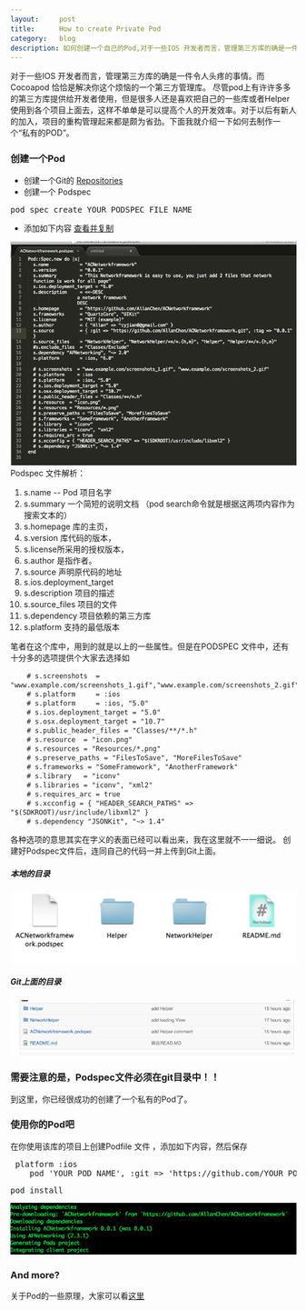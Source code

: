 ```yaml
---
layout:     post
title:      How to create Private Pod
category:   blog
description: 如何创建一个自己的Pod,对于一些IOS 开发者而言，管理第三方库的确是一件令人头疼的事情。而Cocoapod 恰恰是解决你这个烦恼的一个第三方管理库。
---
```


对于一些IOS 开发者而言，管理第三方库的确是一件令人头疼的事情。而Cocoapod 恰恰是解决你这个烦恼的一个第三方管理库。
尽管pod上有许许多多的第三方库提供给开发者使用，但是很多人还是喜欢把自己的一些库或者Helper使用到各个项目上面去，这样不单单是可以提高个人的开发效率。对于以后有新人的加入，项目的重构管理起来都是颇为省劲。下面我就介绍一下如何去制作一个“私有的POD”。

### 创建一个Pod

* 创建一个Git的 [Repositories](https://github.com/new) 
* 创建一个 Podspec  
<pre class="prettyprint">pod spec create YOUR_PODSPEC_FILE_NAME</pre>  
* 添加如下内容  [查看并复制](https://github.com/AllanChen/ACNetworkframework/blob/master/ACNetworkframework.podspec)
 
![Podspec File](https://raw.githubusercontent.com/AllanChen/allanchen.github.io/master/images/privatepod/Screen%20Shot%202014-07-08%20at%2010.01.15.png)
Podspec 文件解析：  
1. s.name -- Pod 项目名字  
2. s.summary 一个简短的说明文档 （pod search命令就是根据这两项内容作为搜索文本的）  
3. s.homepage 库的主页，  
4. s.version 库代码的版本，  
5. s.license所采用的授权版本，  
6. s.author 是指作者。  
7. s.source 声明原代码的地址  
8. s.ios.deployment_target  
9. s.description 项目的描述  
10. s.source_files 项目的文件  
11. s.dependency 项目依赖的第三方库  
12. s.platform   支持的最低版本  
 
笔者在这个库中，用到的就是以上的一些属性。但是在PODSPEC 文件中，还有十分多的选项提供个大家去选择如

		# s.screenshots  = "www.example.com/screenshots_1.gif","www.example.com/screenshots_2.gif"
		# s.platform     = :ios
		# s.platform     = :ios, "5.0"
		# s.ios.deployment_target = "5.0"
		# s.osx.deployment_target = "10.7"  
		# s.public_header_files = "Classes/**/*.h"
		# s.resource  = "icon.png"
		# s.resources = "Resources/*.png"
		# s.preserve_paths = "FilesToSave", "MoreFilesToSave"
		# s.frameworks = "SomeFramework", "AnotherFramework"
		# s.library   = "iconv"
		# s.libraries = "iconv", "xml2"
		# s.requires_arc = true
		# s.xcconfig = { "HEADER_SEARCH_PATHS" => "$(SDKROOT)/usr/include/libxml2" }
		# s.dependency "JSONKit", "~> 1.4"

各种选项的意思其实在字义的表面已经可以看出来，我在这里就不一一细说。
创建好Podspec文件后，连同自己的代码一并上传到Git上面。

##### 本地的目录
![Local file](https://raw.githubusercontent.com/AllanChen/allanchen.github.io/master/images/privatepod/Screen%20Shot%202014-07-08%20at%209.55.53.png)

##### Git上面的目录
![Git file](https://raw.githubusercontent.com/AllanChen/allanchen.github.io/master/images/privatepod/Screen%20Shot%202014-07-08%20at%209.56.15.png)

### 需要注意的是，Podspec文件必须在git目录中！！
到这里，你已经很成功的创建了一个私有的Pod了。

### 使用你的Pod吧

在你使用该库的项目上创建Podfile 文件 ，添加如下内容，然后保存
<pre class="prettyprint"> platform :ios 
	pod 'YOUR_POD_NAME', :git => 'https://github.com/YOUR_POD_URL
</pre>

<pre class="prettyprint">pod install</pre>
![install Ing](https://raw.githubusercontent.com/AllanChen/allanchen.github.io/master/images/privatepod/Screen%20Shot%202014-07-08%20at%209.54.57.png)

### And more?
关于Pod的一些原理，大家可以看[这里](http://blog.devtang.com/blog/2014/05/25/use-cocoapod-to-manage-ios-lib-dependency/) 